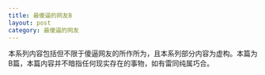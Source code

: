 ```yaml
---
title: 最傻逼的网友B
layout: post
category: 最傻逼的网友
---
```


本系列内容包括但不限于傻逼网友的所作所为，且本系列部分内容为虚构。本篇为B篇，本篇内容并不暗指任何现实存在的事物，如有雷同纯属巧合。

